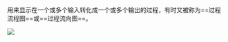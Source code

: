 用来显示在一个或多个输入转化成一个或多个输出的过程，有时又被称为==过程流程图==或==过程流向图==。

![](https://raw.githubusercontent.com/a812305914/PMP/main/img/202210112013541.png)
